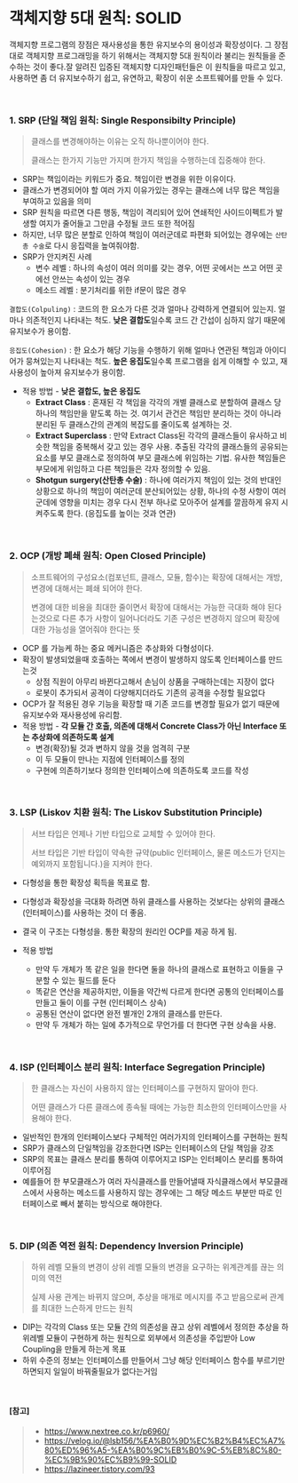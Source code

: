 # 객체지향 5대 원칙: SOLID

객체지향 프로그램의 장점은 재사용성을 통한 유지보수의 용이성과 확장성이다. 그 장점대로 객체지향 프로그래밍을 하기 위해서는 객체지향 5대 원칙이라 불리는 원칙들을 준수하는 것이 좋다.잘 알려진 입증된 객체지향 디자인패턴들은 이 원칙들을 따르고 있고, 사용하면 좀 더 유지보수하기 쉽고, 유연하고, 확장이 쉬운 소프트웨어를 만들 수 있다.

</br>

### 1. SRP (단일 책임 원칙: Single Responsibilty Principle)

> 클래스를 변경해야하는 이유는 오직 하나뿐이어야 한다.
>
> 클래스는 한가지 기능만 가지며 한가지 책임을 수행하는데 집중해야 한다.

- SRP는 책임이라는 키워드가 중요. 책임이란 변경을 위한 이유이다.
- 클래스가 변경되어야 할 여러 가지 이유가있는 경우는 클래스에 너무 많은 책임을 부여하고 있음을 의미
- SRP 원칙을 따르면 다른 행동, 책임이 격리되어 있어 연쇄적인 사이드이펙트가 발생할 여지가 줄어들고 그만큼 수정될 코드 또한 적어짐
- 하지만, 너무 많은 분할로 인하여 책임이 여러군데로 파편화 되어있는 경우에는 `산탄총 수술`로 다시 응집력을 높여줘야함.
- SRP가 안지켜진 사례
  - 변수 레벨 : 하나의 속성이 여러 의미를 갖는 경우, 어떤 곳에서는 쓰고 어떤 곳에선 안쓰는 속성이 있는 경우
  - 메소드 레벨 : 분기처리를 위한 if문이 많은 경우

`결합도(Colpuling)` : 코드의 한 요소가 다른 것과 얼마나 강력하게 연결되어 있는지. 얼마나 의존적인지 나타내는 척도. **낮은 결합도**일수록 코드 간 간섭이 심하지 않기 때문에 유지보수가 용이함.

`응집도(Cohesion)` : 한 요소가 해당 기능을 수행하기 위해 얼마나 연관된 책임과 아이디어가 뭉쳐있는지 나타내는 척도. **높은 응집도**일수록 프로그램을 쉽게 이해할 수 있고, 재사용성이 높아져 유지보수가 용이함.

- 적용 방법 - **낮은 결합도, 높은 응집도**
  - **Extract Class** : 혼재된 각 책임을 각각의 개별 클래스로 분할하여 클래스 당 하나의 책임만을 맡도록 하는 것. 여기서 관건은 책임만 분리하는 것이 아니라 분리된 두 클래스간의 관계의 복잡도를 줄이도록 설계하는 것. 
  - **Extract Superclass** : 만약 Extract Class된 각각의 클래스들이 유사하고 비슷한 책임을 중복해서 갖고 있는 경우 사용. 추출된 각각의 클래스들의 공유되는 요소를 부모 클래스로 정의하여 부모 클래스에 위임하는 기법. 유사한 책임들은 부모에게 위임하고 다른 책임들은 각자 정의할 수 있음.
  - **Shotgun surgery(산탄총 수술)** : 하나에 여러가지 책임이 있는 것의 반대인 상황으로 하나의 책임이 여러군데 분산되어있는 상황, 하나의 수정 사항이 여러군데에 영향을 미치는 경우 다시 전부 하나로 모아주어 설계를 깔끔하게 유지 시켜주도록 한다. (응집도를 높이는 것과 연관)

<br>

### 2. OCP (개방 폐쇄 원칙: Open Closed Principle)

> 소프트웨어의 구성요소(컴포넌트, 클래스, 모듈, 함수)는 확장에 대해서는 개방, 변경에 대해서는 폐쇄 되어야 한다.
>
> 변경에 대한 비용을 최대한 줄이면서 확장에 대해서는 가능한 극대화 해야 된다는것으로 다른 추가 사항이 일어나더라도 기존 구성은 변경하지 않으며 확장에 대한 가능성을 열어줘야 한다는 뜻

- OCP 를 가능케 하는 중요 메커니즘은 추상화와 다형성이다.
- 확장이 발생되었을때 호출하는 쪽에서 변경이 발생하지 않도록 인터페이스를 만드는것
  - 상점 직원이 아무리 바뀐다고해서 손님이 상품을 구매하는데는 지장이 없다
  - 로봇이 추가되서 공격이 다양해지더라도 기존의 공격을 수정할 필요없다
- OCP가 잘 적용된 경우 기능을 확장할 때 기존 코드를 변경할 필요가 없기 때문에 유지보수와 재사용성에 유리함.
- 적용 방법 -  **각 모듈 간 호출, 의존에 대해서 Concrete Class가 아닌 Interface 또는 추상화에 의존하도록 설계**
  - 변경(확장)될 것과 변하지 않을 것을 엄격히 구분
  - 이 두 모듈이 만나는 지점에 인터페이스를 정의
  - 구현에 의존하기보다 정의한 인터페이스에 의존하도록 코드를 작성

<br>

### 3. LSP (Liskov 치환 원칙: The Liskov Substitution Principle)

> 서브 타입은 언제나 기반 타입으로 교체할 수 있어야 한다.
>
> 서브 타입은 기반 타입이 약속한 규약(public 인터페이스, 물론 메소드가 던지는 예외까지 포함됩니다.)을 지켜야 한다.

- 다형성을 통한 확장성 획득을 목표로 함.
- 다형성과 확장성을 극대화 하려면 하위 클래스를 사용하는 것보다는 상위의 클래스(인터페이스)를 사용하는 것이 더 좋음.
- 결국 이 구조는 다형성을. 통한 확장의 원리인 OCP를 제공 하게 됨.

- 적용 방법
  - 만약 두 개체가 똑 같은 일을 한다면 둘을 하나의 클래스로 표현하고 이들을 구분할 수 있는 필드를 둔다
  - 똑같은 연산을 제공하지만, 이들을 약간씩 다르게 한다면 공통의 인터페이스를 만들고 둘이 이를 구현 (인터페이스 상속)
  - 공통된 연산이 없다면 완전 별개인 2개의 클래스를 만든다.
  - 만약 두 개체가 하는 일에 추가적으로 무언가를 더 한다면 구현 상속을 사용.

<br>

### 4. ISP (인터페이스 분리 원칙: Interface Segregation Principle)

> 한 클래스는 자신이 사용하지 않는 인터페이스를 구현하지 말아야 한다.
>
> 어떤 클래스가 다른 클래스에 종속될 때에는 가능한 최소한의 인터페이스만을 사용해야 한다.

- 일반적인 한개의 인터페이스보다 구체적인 여러가지의 인터페이스를 구현하는 원칙
- SRP가 클래스의 단일책임을 강조한다면 ISP는 인터페이스의 단일 책임을 강조
- SRP의 목표는 클래스 분리를 통하여 이루어지고 ISP는 인터페이스 분리를 통하여 이루어짐
- 예를들어 한 부모클래스가 여러 자식클래스를 만들어낼때 자식클래스에서 부모클래스에서 사용하는 메소드를 사용하지 않는 경우에는 그 해당 메소드 부분만 따로 인터페이스로 빼서 붙히는 방식으로 해야한다.

<br>

### 5. DIP (의존 역전 원칙: Dependency Inversion Principle)

> 하위 레벨 모듈의 변경이 상위 레벨 모듈의 변경을 요구하는 위계관계를 끊는 의미의 역전
>
> 실제 사용 관계는 바뀌지 않으며, 추상을 매개로 메시지를 주고 받음으로써 관계를 최대한 느슨하게 만드는 원칙

- DIP는 각각의 Class 또는 모듈 간의 의존성을 끊고 상위 레벨에서 정의한 추상을 하위레벨 모듈이 구현하게 하는 원칙으로 외부에서 의존성을 주입받아 Low Coupling을 만들게 하는게 목표
- 하위 수준의 정보는 인터페이스를 만들어서 그냥 해당 인터페이스 함수를 부르기만하면되지 일일이 바꿔줄필요가 없다는거임

<br>

#### [참고]

> - https://www.nextree.co.kr/p6960/
> - https://velog.io/@lsb156/%EA%B0%9D%EC%B2%B4%EC%A7%80%ED%96%A5-%EA%B0%9C%EB%B0%9C-5%EB%8C%80-%EC%9B%90%EC%B9%99-SOLID
> - https://lazineer.tistory.com/93